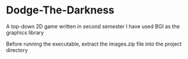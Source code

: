 # Dodge-The-Darkness
A top-down 2D game written in second semester
I have used BGI as the graphics library

Before running the executable, extract the images.zip file into the project directory
